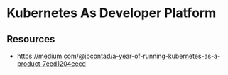 # Kubernetes As Developer Platform

## Resources

* https://medium.com/@jpcontad/a-year-of-running-kubernetes-as-a-product-7eed1204eecd